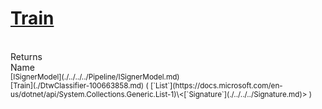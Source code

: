 # [Train](./DtwClassifier-100663858.md)


<br>
Returns<img width=500/>Name
<br>
<sub>[ISignerModel](./../../../Pipeline/ISignerModel.md)</sub><img width=500/><sub>[Train](./DtwClassifier-100663858.md) ( [`List`](https://docs.microsoft.com/en-us/dotnet/api/System.Collections.Generic.List-1)\<[`Signature`](./../../../Signature.md)> )</sub><br>


